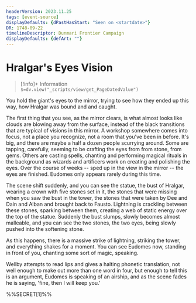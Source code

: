 ```yaml
---
headerVersion: 2023.11.25
tags: [event-source]
displayDefaults: {dPastHasStart: "Seen on <startdate>"}
DR: 1748-09-22
timelineDescriptor: Dunmari Frontier Campaign
displayDefaults: {defArt: ""}
---
```

# Hralgar's Eyes Vision
>[!info]+ Information  
> `$=dv.view("_scripts/view/get_PageDatedValue")`

You hold the giant's eyes to the mirror, trying to see how they ended up this way, how Hralgar was bound and and caught.

The first thing that you see, as the mirror clears, is what almost looks like clouds are blowing away from the surface, instead of the black transitions that are typical of visions in this mirror. A workshop somewhere comes into focus, not a place you recognize, not a room that you've been in before. It's big, and there are 
maybe a half a dozen people scurrying around. Some are tapping, carefully, seeming to be crafting the eyes from from stone, from gems. Others are casting spells, chanting and performing magical rituals in the background as wizards and artificers work on creating and polishing the eyes. Over the course of weeks -- sped up in the view in the mirror -- the eyes are finished. Eudomes only appears rarely during this time. 

The scene shift suddenly, and you can see the statue, the bust of Hralgar, wearing a crown with five stones set in it, the stones that were missing when you saw the bust in the tower, the stones that were taken by Dee and Dain and Alban and brought back to Fausto. Lightning is crackling between these stones, sparking between them, creating a web of static energy over the top of the statue. Suddenly the bust slumps, slowly becomes almost malleable, and you can see the two stones, the two eyes, being slowly pushed into the softening stone. 

As this happens, there is a massive strike of lightning, striking the tower, and everything shakes for a moment. You can see Eudomes now, standing in front of you, chanting some sort of magic, speaking. 

Wellby attempts to read lips and gives a halting phonetic translation, not well enough to make out more than one word in four, but enough to tell this is an argument, Eudomes is speaking of an airship, and as the scene fades he is saying, 'fine, then I will keep you.'

%%SECRET[1]%%